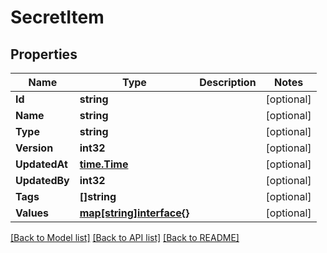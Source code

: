 # SecretItem

## Properties
Name | Type | Description | Notes
------------ | ------------- | ------------- | -------------
**Id** | **string** |  | [optional] 
**Name** | **string** |  | [optional] 
**Type** | **string** |  | [optional] 
**Version** | **int32** |  | [optional] 
**UpdatedAt** | [**time.Time**](time.Time.md) |  | [optional] 
**UpdatedBy** | **int32** |  | [optional] 
**Tags** | **[]string** |  | [optional] 
**Values** | [**map[string]interface{}**](map[string]interface{}.md) |  | [optional] 

[[Back to Model list]](../README.md#documentation-for-models) [[Back to API list]](../README.md#documentation-for-api-endpoints) [[Back to README]](../README.md)



